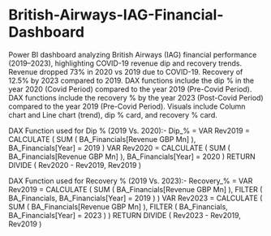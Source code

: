 # British-Airways-IAG-Financial-Dashboard
Power BI dashboard analyzing British Airways (IAG) financial performance (2019–2023), highlighting COVID-19 revenue dip and recovery trends.
Revenue dropped 73% in 2020 vs 2019 due to COVID-19.
Recovery of 12.5% by 2023 compared to 2019.
DAX functions include the dip % in the year 2020 (Covid Period) compared to the year 2019 (Pre-Covid Period). 
DAX functions include the recovery % by the year 2023 (Post-Covid Period) compared to the year 2019 (Pre-Covid Period). 
Visuals include Column chart and Line chart (trend), dip % card, and recovery % card.


DAX Function used for Dip % (2019 Vs. 2020):-
Dip_% = 
VAR Rev2019 =
    CALCULATE ( SUM ( BA_Financials[Revenue GBP Mn] ), BA_Financials[Year] = 2019 )
VAR Rev2020 =
    CALCULATE ( SUM ( BA_Financials[Revenue GBP Mn] ), BA_Financials[Year] = 2020 )
RETURN
DIVIDE ( Rev2020 - Rev2019, Rev2019 )


DAX Function used for Recovery % (2019 Vs. 2023):-
Recovery_% = 
VAR Rev2019 =
    CALCULATE (
        SUM ( BA_Financials[Revenue GBP Mn] ),
        FILTER ( BA_Financials, BA_Financials[Year] = 2019 )
    )
VAR Rev2023 =
    CALCULATE (
        SUM ( BA_Financials[Revenue GBP Mn] ),
        FILTER ( BA_Financials, BA_Financials[Year] = 2023 )
    )
RETURN
DIVIDE ( Rev2023 - Rev2019, Rev2019 )
